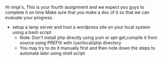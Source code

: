 Hi ninja's, This is your fourth assignment and we expect you guys to complete it on time Make sure that you make a doc of it so that we can evaluate your progress.

 * setup a lamp server and host a wordpress site on your local system using a bash script
     - Note: Don't install php directly using yum or apt-get,compile it from source using PREFIX with /usr/local/php directory
     - You may try to do it manually first and then note down the steps to automate later using shell script